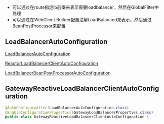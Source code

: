 
- 可以通过在route指定lb前缀来表示需要loadbalancer，然后在GlobalFilter中处理
- 可以通过在WebClient.Builder配置注解LoadBalanced来表示，然后通过
BeanPostProcessor来配置

## LoadBalancerAutoConfiguration

[LoadBalancerAutoConfiguration](./LoadBalancerAutoConfiguration.md)

[ReactorLoadBalancerClientAutoConfiguration](../spring-cloud-commons/ReactorLoadBalancerClientAutoConfiguration.md)

[LoadBalancerBeanPostProcessorAutoConfiguration](../spring-cloud-commons/LoadBalancerBeanPostProcessorAutoConfiguration.md)

## GatewayReactiveLoadBalancerClientAutoConfiguration

```java
@AutoConfigureAfter(LoadBalancerAutoConfiguration.class)
@EnableConfigurationProperties(GatewayLoadBalancerProperties.class)
public class GatewayReactiveLoadBalancerClientAutoConfiguration {
```